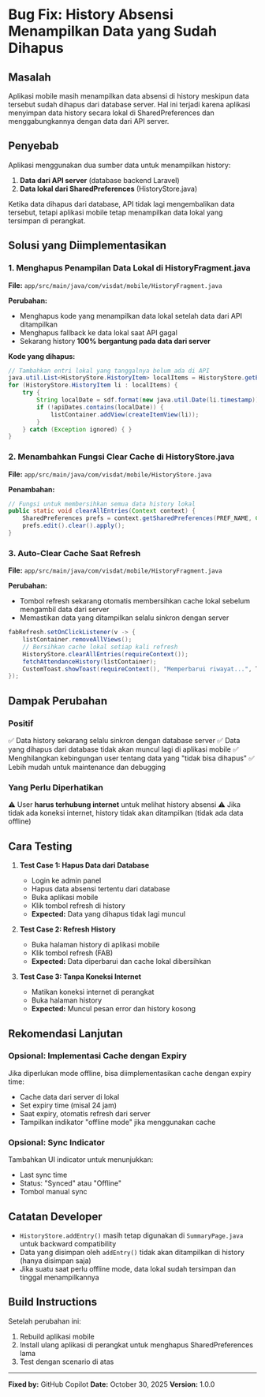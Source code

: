 # Bug Fix: History Absensi Menampilkan Data yang Sudah Dihapus

## Masalah
Aplikasi mobile masih menampilkan data absensi di history meskipun data tersebut sudah dihapus dari database server. Hal ini terjadi karena aplikasi menyimpan data history secara lokal di SharedPreferences dan menggabungkannya dengan data dari API server.

## Penyebab
Aplikasi menggunakan dua sumber data untuk menampilkan history:
1. **Data dari API server** (database backend Laravel)
2. **Data lokal dari SharedPreferences** (HistoryStore.java)

Ketika data dihapus dari database, API tidak lagi mengembalikan data tersebut, tetapi aplikasi mobile tetap menampilkan data lokal yang tersimpan di perangkat.

## Solusi yang Diimplementasikan

### 1. Menghapus Penampilan Data Lokal di HistoryFragment.java
**File:** `app/src/main/java/com/visdat/mobile/HistoryFragment.java`

**Perubahan:**
- Menghapus kode yang menampilkan data lokal setelah data dari API ditampilkan
- Menghapus fallback ke data lokal saat API gagal
- Sekarang history **100% bergantung pada data dari server**

**Kode yang dihapus:**
```java
// Tambahkan entri lokal yang tanggalnya belum ada di API
java.util.List<HistoryStore.HistoryItem> localItems = HistoryStore.getEntries(requireContext());
for (HistoryStore.HistoryItem li : localItems) {
    try {
        String localDate = sdf.format(new java.util.Date(li.timestamp));
        if (!apiDates.contains(localDate)) {
            listContainer.addView(createItemView(li));
        }
    } catch (Exception ignored) { }
}
```

### 2. Menambahkan Fungsi Clear Cache di HistoryStore.java
**File:** `app/src/main/java/com/visdat/mobile/HistoryStore.java`

**Penambahan:**
```java
// Fungsi untuk membersihkan semua data history lokal
public static void clearAllEntries(Context context) {
    SharedPreferences prefs = context.getSharedPreferences(PREF_NAME, Context.MODE_PRIVATE);
    prefs.edit().clear().apply();
}
```

### 3. Auto-Clear Cache Saat Refresh
**File:** `app/src/main/java/com/visdat/mobile/HistoryFragment.java`

**Perubahan:**
- Tombol refresh sekarang otomatis membersihkan cache lokal sebelum mengambil data dari server
- Memastikan data yang ditampilkan selalu sinkron dengan server

```java
fabRefresh.setOnClickListener(v -> {
    listContainer.removeAllViews();
    // Bersihkan cache lokal setiap kali refresh
    HistoryStore.clearAllEntries(requireContext());
    fetchAttendanceHistory(listContainer);
    CustomToast.showToast(requireContext(), "Memperbarui riwayat...", Toast.LENGTH_SHORT);
});
```

## Dampak Perubahan

### Positif
✅ Data history sekarang selalu sinkron dengan database server
✅ Data yang dihapus dari database tidak akan muncul lagi di aplikasi mobile
✅ Menghilangkan kebingungan user tentang data yang "tidak bisa dihapus"
✅ Lebih mudah untuk maintenance dan debugging

### Yang Perlu Diperhatikan
⚠️ User **harus terhubung internet** untuk melihat history absensi
⚠️ Jika tidak ada koneksi internet, history tidak akan ditampilkan (tidak ada data offline)

## Cara Testing

1. **Test Case 1: Hapus Data dari Database**
   - Login ke admin panel
   - Hapus data absensi tertentu dari database
   - Buka aplikasi mobile
   - Klik tombol refresh di history
   - **Expected:** Data yang dihapus tidak lagi muncul

2. **Test Case 2: Refresh History**
   - Buka halaman history di aplikasi mobile
   - Klik tombol refresh (FAB)
   - **Expected:** Data diperbarui dan cache lokal dibersihkan

3. **Test Case 3: Tanpa Koneksi Internet**
   - Matikan koneksi internet di perangkat
   - Buka halaman history
   - **Expected:** Muncul pesan error dan history kosong

## Rekomendasi Lanjutan

### Opsional: Implementasi Cache dengan Expiry
Jika diperlukan mode offline, bisa diimplementasikan cache dengan expiry time:
- Cache data dari server di lokal
- Set expiry time (misal 24 jam)
- Saat expiry, otomatis refresh dari server
- Tampilkan indikator "offline mode" jika menggunakan cache

### Opsional: Sync Indicator
Tambahkan UI indicator untuk menunjukkan:
- Last sync time
- Status: "Synced" atau "Offline"
- Tombol manual sync

## Catatan Developer

- `HistoryStore.addEntry()` masih tetap digunakan di `SummaryPage.java` untuk backward compatibility
- Data yang disimpan oleh `addEntry()` tidak akan ditampilkan di history (hanya disimpan saja)
- Jika suatu saat perlu offline mode, data lokal sudah tersimpan dan tinggal menampilkannya

## Build Instructions

Setelah perubahan ini:
1. Rebuild aplikasi mobile
2. Install ulang aplikasi di perangkat untuk menghapus SharedPreferences lama
3. Test dengan scenario di atas

---

**Fixed by:** GitHub Copilot
**Date:** October 30, 2025
**Version:** 1.0.0
